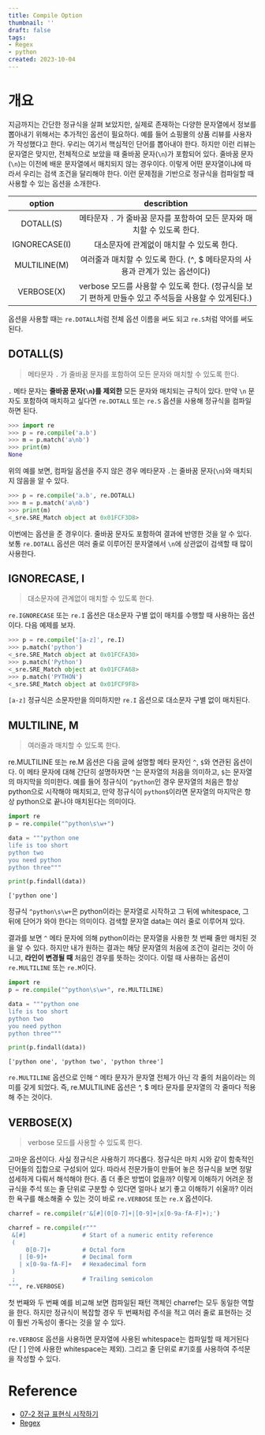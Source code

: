 ```yaml
---
title: Compile Option
thumbnail: ''
draft: false
tags:
- Regex
- python
created: 2023-10-04
---
```


# 개요

지금까지는 간단한 정규식을 살펴 보았지만, 실제로 존재하는 다양한 문자열에서 정보를 뽑아내기 위해서는 추가적인 옵션이 필요하다. 예를 들어 쇼핑몰의 상품 리뷰를 사용자가 작성했다고 한다. 우리는 여기서 핵심적인 단어를 뽑아내야 한다. 하지만 이런 리뷰는 문자열은 맞지만, 전체적으로 보았을 때 줄바꿈 문자(`\n`)가 포함되어 있다. 줄바꿈 문자(`\n`)는 이전에 배운 문자열에서 매치되지 않는 경우이다. 이렇게 어떤 문자열이냐에 따라서 우리는 검색 조건을 달리해야 한다. 이런 문제점을 기반으로 정규식을 컴파일할 때 사용할 수 있는 옵션을 소개한다.

|option|describtion|
|:----:|:---------:|
|DOTALL(S)|메타문자 `.` 가 줄바꿈 문자를 포함하여 모든 문자와 매치할 수 있도록 한다.|
|IGNORECASE(I)|대소문자에 관계없이 매치할 수 있도록 한다.|
|MULTILINE(M)|여러줄과 매치할 수 있도록 한다. (^, $ 메타문자의 사용과 관계가 있는 옵션이다)|
|VERBOSE(X)|verbose 모드를 사용할 수 있도록 한다. (정규식을 보기 편하게 만들수 있고 주석등을 사용할 수 있게된다.)|

옵션을 사용할 때는 `re.DOTALL`처럼 전체 옵션 이름을 써도 되고 `re.S`처럼 약어를 써도 된다.

## DOTALL(S)

 > 
 > 메타문자 `.` 가 줄바꿈 문자를 포함하여 모든 문자와 매치할 수 있도록 한다.

`.` 메타 문자는 **줄바꿈 문자(`\n`)를 제외한** 모든 문자와 매치되는 규칙이 있다. 만약 `\n` 문자도 포함하여 매치하고 싶다면 `re.DOTALL` 또는 `re.S` 옵션을 사용해 정규식을 컴파일하면 된다.

````python
>>> import re
>>> p = re.compile('a.b')
>>> m = p.match('a\nb')
>>> print(m)
None
````

위의 예를 보면, 컴파일 옵션을 주지 않은 경우 메타문자 `.`는 줄바꿈 문자(`\n`)와 매치되지 않음을 알 수 있다.

````python
>>> p = re.compile('a.b', re.DOTALL)
>>> m = p.match('a\nb')
>>> print(m)
<_sre.SRE_Match object at 0x01FCF3D8>
````

이번에는 옵션을 준 경우이다. 줄바꿈 문자도 포함하여 결과에 반영한 것을 알 수 있다. 보통 `re.DOTALL` 옵션은 여러 줄로 이루어진 문자열에서 `\n`에 상관없이 검색할 때 많이 사용한다.

## IGNORECASE, I

 > 
 > 대소문자에 관계없이 매치할 수 있도록 한다.

`re.IGNORECASE` 또는 `re.I` 옵션은 대소문자 구별 없이 매치를 수행할 때 사용하는 옵션이다. 다음 예제를 보자.

````python
>>> p = re.compile('[a-z]', re.I)
>>> p.match('python')
<_sre.SRE_Match object at 0x01FCFA30>
>>> p.match('Python')
<_sre.SRE_Match object at 0x01FCFA68>
>>> p.match('PYTHON')
<_sre.SRE_Match object at 0x01FCF9F8>
````

`[a-z]` 정규식은 소문자만을 의미하지만 `re.I` 옵션으로 대소문자 구별 없이 매치된다.

## MULTILINE, M

 > 
 > 여러줄과 매치할 수 있도록 한다.

re.MULTILINE 또는 re.M 옵션은 다음 글에 설명할 메타 문자인 `^`, `$`와 연관된 옵션이다. 이 메타 문자에 대해 간단히 설명하자면 `^`는 문자열의 처음을 의미하고, `$`는 문자열의 마지막을 의미한다. 예를 들어 정규식이 `^python`인 경우 문자열의 처음은 항상 python으로 시작해야 매치되고, 만약 정규식이 `python$`이라면 문자열의 마지막은 항상 python으로 끝나야 매치된다는 의미이다.

````python
import re
p = re.compile("^python\s\w+")

data = """python one
life is too short
python two
you need python
python three"""

print(p.findall(data))
````

````
['python one']
````

정규식 `^python\s\w+`은 python이라는 문자열로 시작하고 그 뒤에 whitespace, 그 뒤에 단어가 와야 한다는 의미이다. 검색할 문자열 data는 여러 줄로 이루어져 있다.

결과를 보면 `^` 메타 문자에 의해 python이라는 문자열을 사용한 첫 번째 줄만 매치된 것을 알 수 있다. 하지만 내가 원하는 결과는 해당 문자열의 처음에 조건이 걸리는 것이 아니고, **라인이 변경될 때** 처음인 경우를 뜻하는 것이다. 이럴 때 사용하는 옵션이 `re.MULTILINE` 또는 `re.M`이다.

````python
import re
p = re.compile("^python\s\w+", re.MULTILINE)

data = """python one
life is too short
python two
you need python
python three"""

print(p.findall(data))
````

````
['python one', 'python two', 'python three']
````

`re.MULTILINE` 옵션으로 인해 `^` 메타 문자가 문자열 전체가 아닌 각 줄의 처음이라는 의미를 갖게 되었다. 즉, re.MULTILINE 옵션은 ^, $ 메타 문자를 문자열의 각 줄마다 적용해 주는 것이다.

## VERBOSE(X)

 > 
 > verbose 모드를 사용할 수 있도록 한다.

고마운 옵션이다. 사실 정규식은 사용하기 까다롭다. 정규식은 마치 시와 같이 함축적인 단어들의 집합으로 구성되어 있다. 따라서 전문가들이 만들어 놓은 정규식을 보면 정말 섬세하게 다뤄서 해석해야 한다. 좀 더 좋은 방법이 없을까? 이렇게 이해하기 어려운 정규식을 주석 또는 줄 단위로 구분할 수 있다면 얼마나 보기 좋고 이해하기 쉬울까? 이러한 욕구를 해소해줄 수 있는 것이 바로 `re.VERBOSE` 또는 `re.X` 옵션이다.

````python
charref = re.compile(r'&[#](0[0-7]+|[0-9]+|x[0-9a-fA-F]+);')
````

````python
charref = re.compile(r"""
 &[#]                # Start of a numeric entity reference
 (
     0[0-7]+         # Octal form
   | [0-9]+          # Decimal form
   | x[0-9a-fA-F]+   # Hexadecimal form
 )
 ;                   # Trailing semicolon
""", re.VERBOSE)
````

첫 번째와 두 번째 예를 비교해 보면 컴파일된 패턴 객체인 charref는 모두 동일한 역할을 한다. 하지만 정규식이 복잡할 경우 두 번째처럼 주석을 적고 여러 줄로 표현하는 것이 훨씬 가독성이 좋다는 것을 알 수 있다.

`re.VERBOSE` 옵션을 사용하면 문자열에 사용된 whitespace는 컴파일할 때 제거된다(단 \[ \] 안에 사용한 whitespace는 제외). 그리고 줄 단위로 #기호를 사용하여 주석문을 작성할 수 있다.

# Reference

* [07-2 정규 표현식 시작하기](https://wikidocs.net/4308)
* [Regex](Regex.md)
